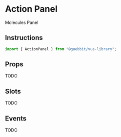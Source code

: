 # Action Panel
<Badge type="tip">Molecules</Badge> <Badge type="info">Panel</Badge>

## Instructions

```ts
import { ActionPanel } from "@guebbit/vue-library";
```







## Props
TODO

## Slots
TODO

## Events
TODO

<style lang="scss">
@use "../../theme.scss";
</style>

<script setup>
import { ActionPanel } from '../../../src/';
</script>
